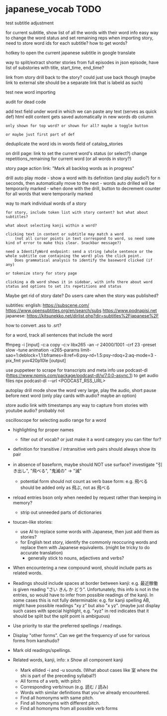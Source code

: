 # japanese_vocab TODO

test subtitle adjustment

for current subtitle, show list of all the words with their word info
    easy way to change the word status and set remaining reps
    when importing story, need to store word ids for each subtitle? how to get words?


hotkey to open the current japanese subtitle in google translate

way to split/extract shorter stories from full episodes
    in json episode, have list of substories with title, start_time, end_time?


link from story drill back to the story? could just use back though
(maybe link to external site should be a separate link that is labeld as such)

test new word importing
    
audit for dead code

add text field under word in which we can paste any text (serves as quick def)
    html edit content
    gets saved automatically in new words db column

    only shown for top word? or shown for all? maybe a toggle button

    or maybe just first part of def

deduplicate the word ids in words field of catalog_stories

on drill page: 
    link to set the current word's status (or select?)
    change repetitions_remaining for current word (or all words in story?)

story page action link: "Mark all backlog words as in progress"

drill auto play mode
    - show a word with its definition (and play audio?) for n seconds, then automatically move to the next
    - words auto drilled will be temporarily marked
    - when done with the drill, button to decrement counter for all words that were temporarily marked


way to mark individual words of a story

    for story, include token list with story content? but what about subtitles?

    what about selecting kanji within a word?

    clicking text in content or subtitle may match a word
        (not all cursor points in text correspond to word, so need some kind of error to make this clear. Snackbar message?)

    need a IdentifyWord endpoint: send a string (whole sentence or the whole subtitle cue containing the word) plus the click point.
        Does grammatical analysis to identify the baseword clicked (if any)

    or tokenize story for story page
    
    clicking a db word shows it in sidebar, with info there about word status and options to set its repetitions and status

 

Maybe get rid of story date? Do users care when the story was published?


subtitles: 
    english: https://subscene.com/   https://www.opensubtitles.org/en/search/subs   https://www.podnapisi.net
    japanese: https://kitsunekko.net/dirlist.php?dir=subtitles%2Fjapanese%2F 

how to convert .ass to .srt?

for a word, track all sentences that include the word


ffmpeg -i [input] -c:a copy -c:v libx265 -an -r 24000/1001 -crf 23 -preset slow -tune animation -x265-params limit-sao=1:deblock=1,1:bframes=8:ref=6:psy-rd=1.5:psy-rdoq=2:aq-mode=3 -pix_fmt yuv420p10le [output]


use puppeteer to scrape for transcripts and meta info
use podcast-dl (https://www.npmjs.com/package/podcast-dl/v/7.0.0-async.1) to get audio files
    npx podcast-dl --url <PODCAST_RSS_URL>

autoplay drill mode
    show the word very large, play the audio, short pause before next word
        (only play cards with audio? maybe an option)


store audio link with timestamps
    any way to capture from stories with youtube audio? probably not

oscilloscope for selecting audio range for a word

<audio id="audio" src="test.mp3"></audio>
<script type="text/javascript">
    var context = new webkitAudioContext;
    var el = document.getElementById('audio');
    var source = context.createMediaElementSource(el);
    source.connect(context.destination);
    el.play();
</script>















- highlighting for proper names
    - filter out of vocab? or just make it a word category you can filter for?
  
- definition for transitive / intransitive verb pairs should always show its pair

- in absence of baseform, maybe should NOT use surface? investigate "引き出し", "飛べる", "鬼滅の" -> "滅"
    - potential form should not count as verb base form: e.g. 飛べる should be added only as 飛ぶ, not as 飛べる

- reload entries bson only when needed by request rather than keeping in memory?
    - strip out unneeded parts of dictionaries

- toucan-like stories:
    - use AI to replace some words with Japanese, then just add them as stories?
    - for English text story, identify the commonly reoccuring words and replace them with Japanese equivalents. (might be tricky to do accurate translation)
        - generally stick to nouns, adjectives and verbs?

- When encountering a new compound word, should include parts as related words.

- Readings should include spaces at border between kanji: e.g. 最近稼働 is given reading "さい きん か どう". Unfortunately, this info is not in the entries, so would have to infer from possible readings of the kanji. In some cases this is not fully determinable: e.g. for kanji spelling AB, might have possible readings "xy z" but also "x yz". (maybe just display such cases with special highlight, e.g. "xyz" in red indicates that it should be split but the split point is ambiguous)
- Use priority to star the preferred spellings / readings.
- Display "other forms". Can we get the frequency of use for various forms from kanshudo?
- Mark old readings/spellings.
- Related words, kanji, info:
    x Show all component kanji
    - Mark ellided -i and -u sounds. (What about cases like 室 where the shi is part of the preceding syllabal?)
    - All forms of a verb, with pitch
    - Corresponding verb/noun (e.g. 読む / 読み)
    - Words with similar definitions that you've already encountered.
    - Find all homonyms with same pitch.
    - Find all homonyms with different pitch.
    - Find all homonyms from all possible verb forms
